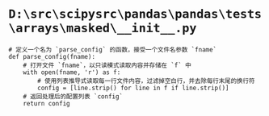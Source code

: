 # `D:\src\scipysrc\pandas\pandas\tests\arrays\masked\__init__.py`

```
# 定义一个名为 `parse_config` 的函数，接受一个文件名参数 `fname`
def parse_config(fname):
    # 打开文件 `fname`，以只读模式读取内容并存储在 `f` 中
    with open(fname, 'r') as f:
        # 使用列表推导式读取每一行文件内容，过滤掉空白行，并去除每行末尾的换行符
        config = [line.strip() for line in f if line.strip()]
    # 返回处理后的配置列表 `config`
    return config
```